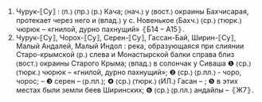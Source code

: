 ---
---

1. Чурук-⟦Су⟧
: ⦅п.⦆ ⦅пр.⦆ ⦅р.⦆ Кача; ⦅нач.⦆ у ⦅вост.⦆ окраины Бахчисарая, протекает через него и ⦅впад.⦆ у с. Новенькое ⦅Бахч.⦆ ⦅ср.⦆ ⦅тюрк.⦆ чюрюк – «гнилой, дурно пахнущий» ⦃Б14 – А15⦄.
2. Чурук-⟦Су⟧, Чорох-⟦Су⟧, Серен-⟦Су⟧, Гассан-Бай, Ширин-⟦Су⟧, Малый Андалей, Малый Индол
: река, образующаяся при слиянии Старо-крымской ⦅р.⦆ слева и Монастырской балки справа близ ⦅вост.⦆ окраины Старого Крыма; ⦅впад.⦆ в солончак у Сиваша ❶ ⦅ср.⦆ ⦅тюрк.⦆ чюрюк – «гнилой, дурно пахнущий»; ❷ ⦅ср.⦆ ⦅р.пл.⦆ - чоро, чорос; – ❸ серен – ⦅р.пл.⦆; ❹ ⦅ср.⦆ ⦅тюрк.⦆ ⦅ИЛ.⦆ Гасан – ; ❺ в этих местах были земли беев Ширинских; ❻ ⦅ср.⦆ ⦅р.пл.⦆ андайлы – ⦃Ж7⦄.
